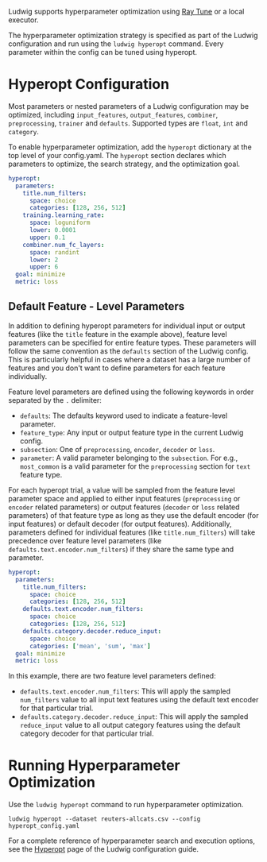 Ludwig supports hyperparameter optimization using [Ray Tune](https://docs.ray.io/en/latest/tune/index.html) or a local
executor.

The hyperparameter optimization strategy is specified as part of the Ludwig configuration and run using
the `ludwig hyperopt` command. Every parameter within the config can be tuned using hyperopt.

# Hyperopt Configuration

Most parameters or nested parameters of a Ludwig configuration may be optimized, including `input_features`,
`output_features`, `combiner`, `preprocessing`, `trainer` and `defaults`.  Supported types are `float`, `int` and `category`.

To enable hyperparameter optimization, add the `hyperopt` dictionary at the top level of your config.yaml. The
`hyperopt` section declares which parameters to optimize, the search strategy, and the optimization goal.

```yaml title="config.yaml"
hyperopt:
  parameters:
    title.num_filters:
      space: choice
      categories: [128, 256, 512]
    training.learning_rate:
      space: loguniform
      lower: 0.0001
      upper: 0.1
    combiner.num_fc_layers:
      space: randint
      lower: 2
      upper: 6
  goal: minimize
  metric: loss
```

## Default Feature - Level Parameters

In addition to defining hyperopt parameters for individual input or output features (like the `title` feature
in the example above), feature level parameters can be specified for entire feature types. These parameters will
follow the same convention as the `defaults` section of the Ludwig config. This is particularly helpful in cases
where a dataset has a large number of features and you don't want to define parameters for each feature individually.

Feature level parameters are defined using the following keywords in order separated by the `.` delimiter:

- `defaults`: The defaults keyword used to indicate a feature-level parameter.
- `feature_type`: Any input or output feature type in the current Ludwig config.
- `subsection`: One of `preprocessing`, `encoder`, `decoder` or `loss`.
- `parameter`: A valid parameter belonging to the `subsection`. For e.g., `most_common` is a valid parameter for the
`preprocessing` section for `text` feature type.

For each hyperopt trial, a value will be sampled from the feature level parameter space and applied to either input features
(`preprocessing` or `encoder` related parameters) or output features (`decoder` or `loss` related parameters) of that feature type
as long as they use the default encoder (for input features) or default decoder (for output features). Additionally, parameters
defined for individual features (like `title.num_filters`) will take precedence over feature level parameters
(like `defaults.text.encoder.num_filters`) if they share the same type and parameter.

```yaml title="config.yaml"
hyperopt:
  parameters:
    title.num_filters:
      space: choice
      categories: [128, 256, 512]
    defaults.text.encoder.num_filters:
      space: choice
      categories: [128, 256, 512]
    defaults.category.decoder.reduce_input:
      space: choice
      categories: ['mean', 'sum', 'max']
  goal: minimize
  metric: loss
```

In this example, there are two feature level parameters defined:

- `defaults.text.encoder.num_filters`: This will apply the sampled `num_filters` value to all input text features
using the default text encoder for that particular trial.
- `defaults.category.decoder.reduce_input`: This will apply the sampled `reduce_input` value to all output category
features using the default category decoder for that particular trial.

# Running Hyperparameter Optimization

Use the `ludwig hyperopt` command to run hyperparameter optimization.

```
ludwig hyperopt --dataset reuters-allcats.csv --config hyperopt_config.yaml
```

For a complete reference of hyperparameter search and execution options, see the
[Hyperopt](../configuration/hyperparameter_optimization.md) page of the Ludwig configuration guide.
